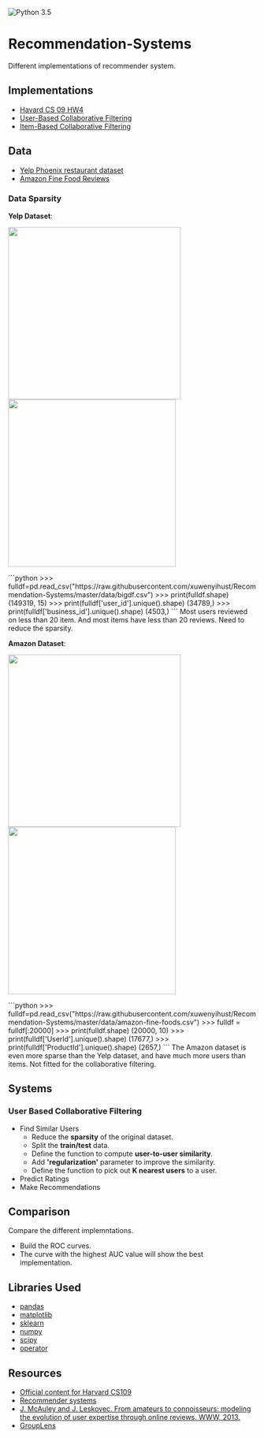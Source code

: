 ![Python 3.5](https://img.shields.io/badge/python-3.5-blue.svg)

# Recommendation-Systems
Different implementations of recommender system.
<br/>

## Implementations
* [Havard CS 09 HW4](https://github.com/xuwenyihust/Restaurant-Recommendation-System/tree/master/harvard_cs%20_09_hw4)
* [User-Based Collaborative Filtering](https://github.com/xuwenyihust/Recommendation-Systems/tree/master/user_based_cf)
* [Item-Based Collaborative Filtering](https://github.com/xuwenyihust/Recommendation-Systems/tree/master/item_based_cf)

## Data
* [Yelp Phoenix restaurant dataset](https://github.com/xuwenyihust/Restaurant-Recommendation-System/blob/master/data/bigdf.csv)
* [Amazon Fine Food Reviews](https://www.kaggle.com/snap/amazon-fine-food-reviews)

### Data Sparsity

**Yelp Dataset**:
<p align="justify">
  <img src="https://github.com/xuwenyihust/Recommendation-Systems/blob/master/images/yelp_sparsity_user.JPG" width="350"/>
  <img src="https://github.com/xuwenyihust/Recommendation-Systems/blob/master/images/yelp_sparsity_restaurant.JPG" width="340"/>
</p>
```python
>>> fulldf=pd.read_csv("https://raw.githubusercontent.com/xuwenyihust/Recommendation-Systems/master/data/bigdf.csv")
>>> print(fulldf.shape)
(149319, 15)
>>> print(fulldf['user_id'].unique().shape)
(34789,)
>>> print(fulldf['business_id'].unique().shape)
(4503,)
```
Most users reviewed on less than 20 item. And most items have less than 20 reviews. Need to reduce the sparsity.

**Amazon Dataset**:
<p align="justify">
  <img src="https://github.com/xuwenyihust/Recommendation-Systems/blob/master/images/amazon_sparsity_user.JPG" width="350"/>
  <img src="https://github.com/xuwenyihust/Recommendation-Systems/blob/master/images/amazon_sparsity_item.JPG" width="340"/>
</p>
```python
>>> fulldf=pd.read_csv("https://raw.githubusercontent.com/xuwenyihust/Recommendation-Systems/master/data/amazon-fine-foods.csv")
>>> fulldf = fulldf[:20000]
>>> print(fulldf.shape)
(20000, 10)
>>> print(fulldf['UserId'].unique().shape)
(17677,)
>>> print(fulldf['ProductId'].unique().shape)
(2657,)
```
The Amazon dataset is even more sparse than the Yelp dataset, and have much more users than items. Not fitted for the collaborative filtering.

## Systems
### User Based Collaborative Filtering
* Find Similar Users
    * Reduce the **sparsity** of the original dataset.
    * Split the **train/test** data.
    * Define the function to compute **user-to-user similarity**.
    * Add **'regularization'** parameter to improve the similarity.
    * Define the function to pick out **K nearest users** to a user.
* Predict Ratings
* Make Recommendations

## Comparison
Compare the different implemntations.
* Build the ROC curves.
* The curve with the highest AUC value will show the best implementation.

## Libraries Used
* [pandas](http://pandas.pydata.org/)
* [matplotlib](http://matplotlib.org/)
* [sklearn](http://scikit-learn.org/stable/)
* [numpy](http://www.numpy.org/)
* [scipy](https://www.scipy.org/)
* [operator](https://docs.python.org/3/library/operator.html)


## Resources

* [Official content for Harvard CS109](https://github.com/cs109/content)
* [Recommender systems](http://www.ibm.com/developerworks/library/os-recommender2/index.html)
* [J. McAuley and J. Leskovec. From amateurs to connoisseurs: modeling the evolution of user expertise through online reviews. WWW, 2013.](http://i.stanford.edu/~julian/pdfs/www13.pdf)
* [GroupLens](http://files.grouplens.org/papers/FnT%20CF%20Recsys%20Survey.pdf)
